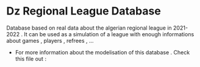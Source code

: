 # Dz Regional League Database 
Database based on real data about the algerian regional league in 2021-2022 . It can be used as a simulation of a league with enough informations about games , players , refrees , ...
- For more information about the modelisation of this database . Check this file out : 
